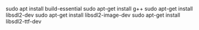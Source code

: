 sudo apt install build-essential
sudo apt-get install g++
sudo apt-get install libsdl2-dev
sudo apt-get install libsdl2-image-dev
sudo apt-get install libsdl2-ttf-dev
